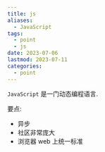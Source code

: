 ```yaml
---
title: js
aliases:
  - JavaScript
tags:
  - point
  - js
date: 2023-07-06
lastmod: 2023-07-11
categories:
  - point
---
```


`JavaScript` 是一门动态编程语言.

要点:

- 异步
- 社区非常庞大
- 浏览器 web 上统一标准
